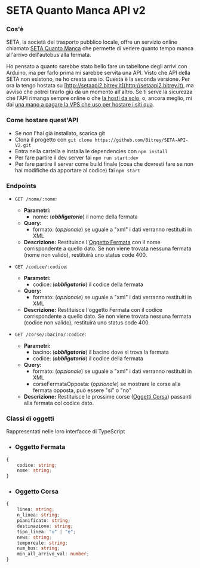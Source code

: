 # SETA Quanto Manca API v2

### Cos'è

SETA, la società del trasporto pubblico locale, offre un servizio online chiamato [SETA Quanto Manca](https://www.setaweb.it/mo/quantomanca "SETA Quanto Manca") che permette di vedere quanto tempo manca all'arrivo dell'autobus alla fermata.

Ho pensato a quanto sarebbe stato bello fare un tabellone degli arrivi con Arduino, ma per farlo prima mi sarebbe servita una API.
Visto che API della SETA non esistono, ne ho creata una io.
Questa è la seconda versione. Per ora la tengo hostata su [http://setaapi2.bitrey.it](http://setaapi2.bitrey.it), ma avviso che potrei tirarlo giù da un momento all'altro.
Se ti serve la sicurezza che l'API rimanga sempre online o che [la hosti da solo](https://github.com/Bitrey/SETA-API-V2 "Come hostare quest'API"), o, ancora meglio, mi dai [una mano a pagare la VPS che uso per hostare i siti qua](https://paypal.me/alessandroamella "eddai che i soldi per tenere online sta roba non mi piovono dal cielo").

### Come hostare quest'API

-   Se non l'hai già installato, scarica git
-   Clona il progetto con `git clone https://github.com/Bitrey/SETA-API-V2.git`
-   Entra nella cartella e installa le dependencies con `npm install`
-   Per fare partire il dev server fai `npm run start:dev`
-   Per fare partire il server come build finale (cosa che dovresti fare se non hai modifiche da apportare al codice) fai `npm start`

### Endpoints

-   `GET /nome/:nome`:

    -   **Parametri:**
        -   nome: (**_obbligatorio_**) il nome della fermata
    -   **Query:**
        -   formato: (_opzionale_) se uguale a "xml" i dati verranno restituiti in XML
    -   **Descrizione:**
        Restituisce l'[Oggetto Fermata](https://github.com/Bitrey/SETA-API-V2 "Oggetto Fermata") con il nome corrispondente a quello dato.
        Se non viene trovata nessuna fermata (nome non valido), restituirà uno status code 400.

-   `GET /codice/:codice`:

    -   **Parametri:**
        -   codice: (**_obbligatorio_**) il codice della fermata
    -   **Query:**
        -   formato: (_opzionale_) se uguale a "xml" i dati verranno restituiti in XML
    -   **Descrizione:**
        Restituisce l'oggetto Fermata con il codice corrispondente a quello dato.
        Se non viene trovata nessuna fermata (codice non valido), restituirà uno status code 400.

-   `GET /corse/:bacino/:codice`:
    -   **Parametri:**
        -   bacino: (**_obbligatorio_**) il bacino dove si trova la fermata
        -   codice: (**_obbligatorio_**) il codice della fermata
    -   **Query:**
        -   formato: (_opzionale_) se uguale a "xml" i dati verranno restituiti in XML
        -   corseFermataOpposta: (_opzionale_) se mostrare le corse alla fermata opposta, può essere "si" o "no"
    -   **Descrizione:**
        Restituisce le prossime corse ([Oggetti Corsa](https://github.com/Bitrey/SETA-API-V2 "Oggetto Corsa")) passanti alla fermata col codice dato.

### Classi di oggetti

Rappresentati nelle loro interfacce di TypeScript

-   ### Oggetto Fermata

```typescript
{
    codice: string;
    nome: string;
}
```

-   ### Oggetto Corsa

```typescript
{
    linea: string;
    n_linea: string;
    pianificato: string;
    destinazione: string;
    tipo_linea: "u" | "e";
    news: string;
    temporeale: string;
    num_bus: string;
    min_all_arrivo_val: number;
}
```

